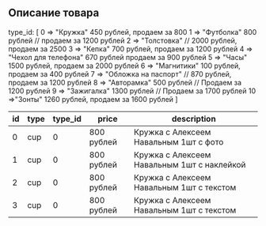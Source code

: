 ## Описание товара


type_id: 
[
  0 => "Кружка" 450 рублей, продаем за 800
  1 => "Футболка" 800 рублей // продаем за 1200 рублей
  2 => "Толстовка" // 2000 рублей, продаем за 2500
  3 => "Кепка" 700 рублей, продаем за 1200 рублей
  4 => "Чехол для телефона" 670 рублей продаем за 900 рублей
  5 => "Часы" 1500 рублей, продаем за 2000 рублей
  6 => "Магнитики" 100 рублей, продаем за 400 рублей
  7 => "Обложка на паспорт" // 870 рублей, продаем за 1200 рублей
  8 => "Авторамка" 500 рублей   // Продаем за 1200 рублей
  9 => "Зажигалка" 1300 рублей   // Продаем за 1700 рублей
  10 =>"Зонты" 1260 рублей, продаем за 1600 рублей
]


| id | type | type_id | price      | description                                 |
|----|------|---------|------------|---------------------------------------------|
| 0  | cup  | 0       | 800 рублей | Кружка с Алексеем Навальным 1шт с фото      |
| 1  | cup  | 0       | 800 рублей | Кружка с Алексеем Навальным 1шт с наклейкой |
| 2  | cup  | 0       | 800 рублей | Кружка с Алексеем Навальным 1шт с текстом   |
| 3  | cup  | 0       | 800 рублей | Кружка с Алексеем Навальным 1шт с текстом   |